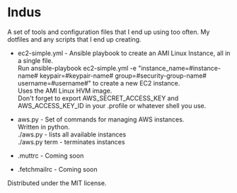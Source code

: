 Indus
=====

A set of tools and configuration files that I end up using too often. My dotfiles and any scripts that I end up creating.

* ec2-simple.yml - Ansible playbook to create an AMI Linux Instance, all in a single file.  
  Run ansible-playbook ec2-simple.yml -e "instance_name=#instance-name# keypair=#keypair-name# group=#security-group-name# username=#username#" to create a new EC2 instance.  
  Uses the AMI Linux HVM image.  
  Don't forget to export AWS_SECRET_ACCESS_KEY and AWS_ACCESS_KEY_ID in your .profile or whatever shell you use.

* aws.py - Set of commands for managing AWS instances.  
  Written in python.  
  ./aws.py - lists all available instances  
  ./aws.py term - terminates instances

* .muttrc - Coming soon
* .fetchmailrc - Coming soon

Distributed under the MIT license.
